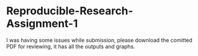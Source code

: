 # Reproducible-Research-Assignment-1

I was having some issues while submission, please download the comitted PDF for reviewing, it has all the outputs and graphs.
